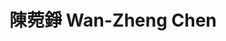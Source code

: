 ---
chinese_name: 陳菀錚
english_name: Wan-Zheng Chen
title: 陳菀錚 Wan-Zheng Chen
id: chenwanzheng
collection: members
position: Part-time Research Assistant
type: part-time research assistant
department: 經濟學系碩士班一年級
# image_path: https://source.unsplash.com/collection/139386/600x600?a=.png
photo: pt_ra/chenwanzheng.jpeg
# blurb: 123
---